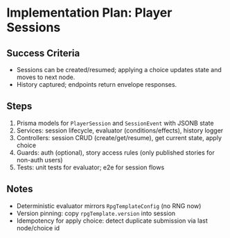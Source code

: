 # Implementation Plan: Player Sessions

## Success Criteria
- Sessions can be created/resumed; applying a choice updates state and moves to next node.
- History captured; endpoints return envelope responses.

## Steps
1) Prisma models for `PlayerSession` and `SessionEvent` with JSONB state
2) Services: session lifecycle, evaluator (conditions/effects), history logger
3) Controllers: session CRUD (create/get/resume), get current state, apply choice
4) Guards: auth (optional), story access rules (only published stories for non-auth users)
5) Tests: unit tests for evaluator; e2e for session flows

## Notes
- Deterministic evaluator mirrors `RpgTemplateConfig` (no RNG now)
- Version pinning: copy `rpgTemplate.version` into session
- Idempotency for apply choice: detect duplicate submission via last node/choice id
